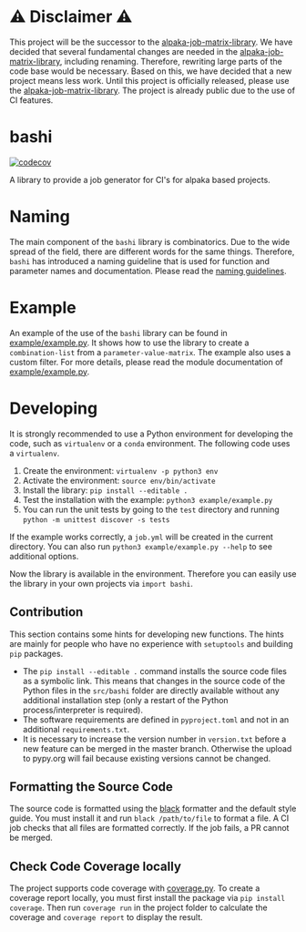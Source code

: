 # ⚠️ Disclaimer ⚠️

This project will be the successor to the [alpaka-job-matrix-library](https://github.com/alpaka-group/alpaka-job-matrix-library). We have decided that several fundamental changes are needed in the [alpaka-job-matrix-library](https://github.com/alpaka-group/alpaka-job-matrix-library), including renaming. Therefore, rewriting large parts of the code base would be necessary. Based on this, we have decided that a new project means less work. Until this project is officially released, please use the [alpaka-job-matrix-library](https://github.com/alpaka-group/alpaka-job-matrix-library). The project is already public due to the use of CI features.

# bashi

[![codecov](https://codecov.io/github/alpaka-group/bashi/graph/badge.svg?token=QEF8G02ZST)](https://codecov.io/github/alpaka-group/bashi)

A library to provide a job generator for CI's for alpaka based projects.

# Naming

The main component of the `bashi` library is combinatorics. Due to the wide spread of the field, there are different words for the same things. Therefore, `bashi` has introduced a naming guideline that is used for function and parameter names and documentation. Please read the [naming guidelines](docs/naming.md).

# Example

An example of the use of the `bashi` library can be found in [example/example.py](example/example.py). It shows how to use the library to create a `combination-list` from a `parameter-value-matrix`. The example also uses a custom filter. For more details, please read the module documentation of [example/example.py](example/example.py).

# Developing

It is strongly recommended to use a Python environment for developing the code, such as `virtualenv` or a `conda` environment. The following code uses a `virtualenv`.

1. Create the environment: `virtualenv -p python3 env`
2. Activate the environment: `source env/bin/activate`
3. Install the library: `pip install --editable .`
4. Test the installation with the example: `python3 example/example.py`
5. You can run the unit tests by going to the `test` directory and running `python -m unittest discover -s tests`

If the example works correctly, a `job.yml` will be created in the current directory. You can also run `python3 example/example.py --help` to see additional options.

Now the library is available in the environment. Therefore you can easily use the library in your own projects via `import bashi`.

## Contribution

This section contains some hints for developing new functions. The hints are mainly for people who have no experience with `setuptools` and building `pip` packages.

* The `pip install --editable .` command installs the source code files as a symbolic link. This means that changes in the source code of the Python files in the `src/bashi` folder are directly available without any additional installation step (only a restart of the Python process/interpreter is required).
* The software requirements are defined in `pyproject.toml` and not in an additional `requirements.txt`.
* It is necessary to increase the version number in `version.txt` before a new feature can be merged in the master branch. Otherwise the upload to pypy.org will fail because existing versions cannot be changed.

## Formatting the Source Code

The source code is formatted using the [black](https://pypi.org/project/black/) formatter and the default style guide. You must install it and run `black /path/to/file` to format a file. A CI job checks that all files are formatted correctly. If the job fails, a PR cannot be merged.

## Check Code Coverage locally

The project supports code coverage with [coverage.py](https://coverage.readthedocs.io). To create a coverage report locally, you must first install the package via `pip install coverage`. Then run `coverage run` in the project folder to calculate the coverage and `coverage report` to display the result.
